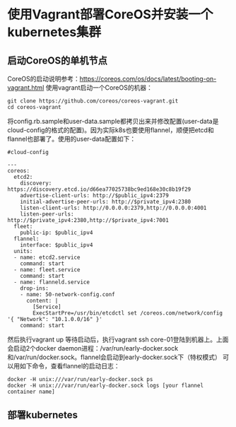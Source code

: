 # 使用Vagrant部署CoreOS并安装一个kubernetes集群
## 启动CoreOS的单机节点
CoreOS的启动说明参考：https://coreos.com/os/docs/latest/booting-on-vagrant.html
使用vagrant启动一个CoreOS的机器：
```
git clone https://github.com/coreos/coreos-vagrant.git
cd coreos-vagrant
```
将config.rb.sample和user-data.sample都拷贝出来并修改配置(user-data是cloud-config的格式的配置)。因为实际k8s也要使用flannel，顺便把etcd和flannel也部署了。使用的user-data配置如下：
```
#cloud-config

---
coreos:
  etcd2:
    discovery: https://discovery.etcd.io/d66ea77025738bc9ed168e30c8b19f29
    advertise-client-urls: http://$public_ipv4:2379
    initial-advertise-peer-urls: http://$private_ipv4:2380
    listen-client-urls: http://0.0.0.0:2379,http://0.0.0.0:4001
    listen-peer-urls: http://$private_ipv4:2380,http://$private_ipv4:7001
  fleet:
    public-ip: $public_ipv4
  flannel:
    interface: $public_ipv4
  units:
  - name: etcd2.service
    command: start
  - name: fleet.service
    command: start
  - name: flanneld.service
    drop-ins:
    - name: 50-network-config.conf
      content: |
        [Service]
        ExecStartPre=/usr/bin/etcdctl set /coreos.com/network/config '{ "Network": "10.1.0.0/16" }'
    command: start
```
然后执行vagrant up
等待启动后，执行vagrant ssh core-01登陆到机器上。上面会启动2个docker daemon进程：/var/run/early-docker.sock和/var/run/docker.sock。flannel会启动到early-docker.sock下（特权模式）
可以用如下命令，查看flannel的启动日志：
```
docker -H unix:///var/run/early-docker.sock ps
docker -H unix:///var/run/early-docker.sock logs [your flannel container name]
```
## 部署kubernetes
